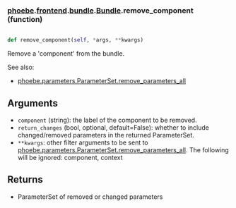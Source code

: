 ### [phoebe](phoebe.md).[frontend](phoebe.frontend.md).[bundle](phoebe.frontend.bundle.md).[Bundle](phoebe.frontend.bundle.Bundle.md).remove_component (function)


```py

def remove_component(self, *args, **kwargs)

```



Remove a 'component' from the bundle.

See also:
* [phoebe.parameters.ParameterSet.remove_parameters_all](phoebe.parameters.ParameterSet.remove_parameters_all.md)

Arguments
----------
* `component` (string): the label of the component to be removed.
* `return_changes` (bool, optional, default=False): whether to include
    changed/removed parameters in the returned ParameterSet.
* `**kwargs`: other filter arguments to be sent to
    [phoebe.parameters.ParameterSet.remove_parameters_all](phoebe.parameters.ParameterSet.remove_parameters_all.md).  The following
    will be ignored: component, context

Returns
-----------
* ParameterSet of removed or changed parameters

